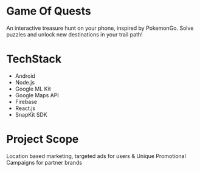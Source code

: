 # Game Of Quests
An interactive treasure hunt on your phone, inspired by PokemonGo. Solve puzzles and unlock new destinations in your trail path!

# TechStack
- Android
- Node.js
- Google ML Kit
- Google Maps API
- Firebase
- React.js
- SnapKit SDK

# Project Scope
Location based marketing, targeted ads for users &
Unique Promotional Campaigns for partner brands
